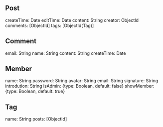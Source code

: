 ## Post
createTime: Date
editTime: Date
content: String
creator: ObjectId
comments: [ObjectId]
tags: [ObjectId(Tag)]


## Comment
email: String
name: String
content: String
createTime: Date


## Member
name: String
password: String
avatar: String
email: String
signature: String
introdution: String
isAdmin: {type: Boolean, default: false}
showMember: {type: Boolean, default: true}


## Tag
name: String
posts: [ObjectId]
